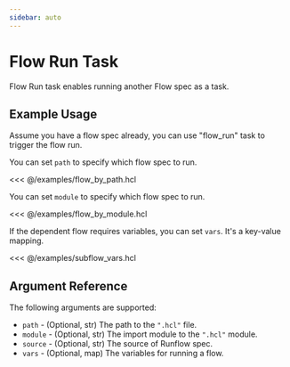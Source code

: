 ```yaml
---
sidebar: auto
---
```


# Flow Run Task

Flow Run task enables running another Flow spec as a task.

## Example Usage

Assume you have a flow spec already, you can use "flow_run" task to trigger the flow run.

You can set `path` to specify which flow spec to run.

<<< @/examples/flow_by_path.hcl

You can set `module` to specify which flow spec to run.

<<< @/examples/flow_by_module.hcl

If the dependent flow requires variables, you can set `vars`. It's a key-value mapping.

<<< @/examples/subflow_vars.hcl

## Argument Reference

The following arguments are supported:

* `path` - (Optional, str) The path to the `".hcl"` file.
* `module` - (Optional, str) The import module to the `".hcl"` module.
* `source` - (Optional, str) The source of Runflow spec.
* `vars` - (Optional, map) The variables for running a flow.
